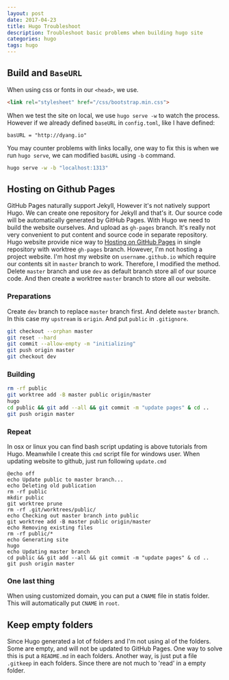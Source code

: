 ```yaml
---
layout: post
date: 2017-04-23
title: Hugo Troubleshoot
description: Troubleshoot basic problems when building hugo site
categories: hugo
tags: hugo
---
```


## Build and `BaseURL`

When using css or fonts in our `<head>`, we use.
```html
<link rel="stylesheet" href="/css/bootstrap.min.css">
```
When we test the site on local, we use `hugo serve -w` to watch the process. However if we already defined `baseURL` in `config.toml`, like I have defined:
```
basURL = "http://dyang.io"
```
You may counter problems with links locally, one way to fix this is when we run `hugo serve`, we can modified `basURL` using `-b` command.
```bash
hugo serve -w -b "localhost:1313"
```

## Hosting on Github Pages

GitHub Pages naturally support Jekyll, However it's not natively support Hugo. We can create one repository for Jekyll and that's it. Our source code will be automatically generated by GitHub Pages. With Hugo we need to build the website ourselves. And upload as `gh-pages` branch. It's really not very convenient to put content and source code in separate repository. Hugo website provide nice way to [Hosting on GitHub Pages](https://gohugo.io/tutorials/github-pages-blog/) in single repository with worktree `gh-pages` branch. However, I'm not hosting a project website. I'm host my website on `username.github.io` which require our contents sit in `master` branch to work. Therefore, I modified the method. Delete `master` branch and use `dev` as default branch store all of our source code. And then create a worktree `master` branch to store all our website.

### Preparations

Create `dev` branch to replace `master` branch first. And delete `master` branch. In this case my `upstream` is `origin`. And put `public` in `.gitignore`.
```bash
git checkout --orphan master
git reset --hard
git commit --allow-empty -m "initializing"
git push origin master
git checkout dev
```
### Building

```bash
rm -rf public
git worktree add -B master public origin/master
hugo
cd public && git add --all && git commit -m "update pages" & cd ..
git push origin master
```
### Repeat

In osx or linux you can find bash script updating is above tutorials from Hugo. Meanwhile I create this `cmd` script file for windows user. When updating website to github, just run following `update.cmd`
```
@echo off
echo Update public to master branch...
echo Deleting old publication
rm -rf public
mkdir public
git worktree prune
rm -rf .git/worktrees/public/
echo Checking out master branch into public
git worktree add -B master public origin/master
echo Removing existing files
rm -rf public/*
echo Generating site
hugo
echo Updating master branch
cd public && git add --all && git commit -m "update pages" & cd ..
git push origin master
```

### One last thing

When using customized domain, you can put a `CNAME` file in statis folder. This will automatically put `CNAME` in `root`.

## Keep empty folders

Since Hugo generated a lot of folders and I'm not using al of the folders. Some are empty, and will not be updated to GitHub Pages. One way to solve this is put a `README.md` in each folders. Another way, is just put a file `.gitkeep` in each folders. Since there are not much to 'read' in a empty folder.
